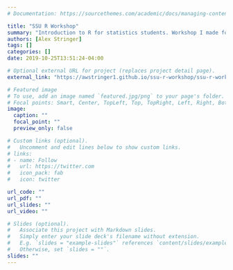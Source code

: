 ```yaml
---
# Documentation: https://sourcethemes.com/academic/docs/managing-content/

title: "SSU R Workshop"
summary: "Introduction to R for statistics students. Workshop I made for the Statistics Student Union at University of Toronto, November 2019."
authors: [Alex Stringer]
tags: []
categories: []
date: 2019-10-25T13:51:24-04:00

# Optional external URL for project (replaces project detail page).
external_link: "https://awstringer1.github.io/ssu-r-workshop/ssu-r-workshop.html"

# Featured image
# To use, add an image named `featured.jpg/png` to your page's folder.
# Focal points: Smart, Center, TopLeft, Top, TopRight, Left, Right, BottomLeft, Bottom, BottomRight.
image:
  caption: ""
  focal_point: ""
  preview_only: false

# Custom links (optional).
#   Uncomment and edit lines below to show custom links.
# links:
# - name: Follow
#   url: https://twitter.com
#   icon_pack: fab
#   icon: twitter

url_code: ""
url_pdf: ""
url_slides: ""
url_video: ""

# Slides (optional).
#   Associate this project with Markdown slides.
#   Simply enter your slide deck's filename without extension.
#   E.g. `slides = "example-slides"` references `content/slides/example-slides.md`.
#   Otherwise, set `slides = ""`.
slides: ""
---
```

